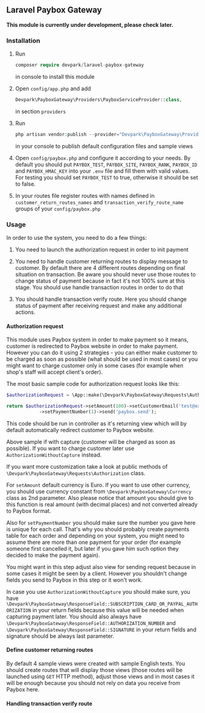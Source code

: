 ## Laravel Paybox Gateway

**This module is currently under development, please check later.** 


### Installation

1. Run

   ```php   
   composer require devpark/laravel-paybox-gateway
   ``` 
   
   in console to install this module
   
   
2. Open `config/app.php` and add
    
   ```php
   Devpark\PayboxGateway\Providers\PayboxServiceProvider::class,
   ```
        
   in section `providers`
          
3. Run

    ```php
    php artisan vendor:publish --provider="Devpark\PayboxGateway\Providers\PayboxServiceProvider"
    ```
    
    in your console to publish default configuration files and sample views
        
4. Open `config/paybox.php` and configure it according to your needs. By default you should put `PAYBOX_TEST`, `PAYBOX_SITE`, `PAYBOX_RANK`, `PAYBOX_ID` and  `PAYBOX_HMAC_KEY` into your `.env` file and fill them with valid values. For testing you should set `PAYBOX_TEST` to true, otherwise it should be set to false.  
     
5. In your routes file register routes with names defined in `customer_return_routes_names` and `transaction_verify_route_name` groups of your `config/paybox.php`

### Usage

In order to use the system, you need to do a few things:

1. You need to launch the authorization request in order to init payment

2. You need to handle customer returning routes to display message to customer. By default there are 4 different routes depending on final situation on transaction. Be aware you should never use those routes to change status of payment because in fact it's not 100% sure at this stage. You should use handle transaction routes in order to do that

3. You should handle transaction verify route. Here you should change status of payment after receiving request and make any additional actions.

#### Authorization request
        
This module uses Paybox system in order to make payment so it means, customer is redirected to Paybox website in order to make payment. However you can do it using 2 strategies - you can either make customer to be charged as soon as possible (what should be used in most cases) or you might want to charge customer only in some cases (for example when shop's staff will accept client's order). 
        
The most basic sample code for authorization request looks like this:

```php
$authorizationRequest = \App::make(\Devpark\PayboxGateway\Requests\AuthorizationWithCapture::class);

return $authorizationRequest->setAmount(100)->setCustomerEmail('test@example.com')
            ->setPaymentNumber(1)->send('paybox.send');
```            
This code should be run in controller as it's returning view which will by default automatically redirect customer to Paybox website.

Above sample if with capture (customer will be charged as soon as possible). If you want to charge customer later use `AuthorizationWithoutCapture` instead. 

If you want more customization take a look at public methods of  `\Devpark\PayboxGateway\Requests\Authorization` class.

For `setAmount` default currency is Euro. If you want to use other currency, you should use currency constant from `\Devpark\PayboxGateway\Currency` class as 2nd parameter. Also please notice that amount you should give to this function is real amount (with decimal places) and not converted already to Paybox format.  

Also for `setPaymentNumber` you should make sure the number you gave here is unique for each call. That's why you should probably create payments table for each order and depending on your system, you might need to assume there are more than one payment for your order (for example someone first cancelled it, but later if you gave him such option they decided to make the payment again).

You might want in this step adjust also view for sending request because in some cases it might be seen by a client. However you shouldn't change fields you send to Paybox in this step or it won't work.

In case you use `AuthorizationWithoutCapture` you should make sure, you have `\Devpark\PayboxGateway\ResponseField::SUBSCRIPTION_CARD_OR_PAYPAL_AUTHORIZATION` in your return fields because this value will be needed when capturing payment later.  You should also always have `\Devpark\PayboxGateway\ResponseField::AUTHORIZATION_NUMBER` and `\Devpark\PayboxGateway\ResponseField::SIGNATURE` in your return fields and signature should be always last parameter. 

#### Define customer returning routes

By default 4 sample views were created with sample English texts. You should create routes that will display those views (those routes will be launched using `GET` HTTP method), adjust those views and in most cases it will be enough because you should not rely on data you receive from Paybox here.

#### Handling transaction verify route